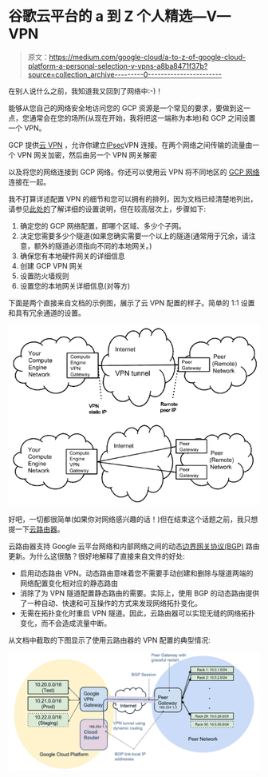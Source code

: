 # 谷歌云平台的 a 到 Z 个人精选—V—VPN

> 原文：<https://medium.com/google-cloud/a-to-z-of-google-cloud-platform-a-personal-selection-v-vpns-a8ba8471f37b?source=collection_archive---------0----------------------->

在别人说什么之前，我知道我又回到了网络中:-)！

能够从您自己的网络安全地访问您的 GCP 资源是一个常见的要求，要做到这一点，您通常会在您的场所(从现在开始，我将把这一端称为本地)和 GCP 之间设置一个 VPN。

GCP 提供[云 VPN](https://cloud.google.com/compute/docs/vpn/overview) ，允许你建立[IPsec](https://wikipedia.org/wiki/IPsec)VPN 连接。在两个网络之间传输的流量由一个 VPN 网关加密，然后由另一个 VPN 网关解密

以及将您的网络连接到 GCP 网络。你还可以使用云 VPN 将不同地区的 [GCP 网络](https://cloud.google.com/compute/docs/networks-and-firewalls#networks)连接在一起。

我不打算详述配置 VPN 的细节和您可以拥有的排列，因为文档已经清楚地列出，请参见[此处的](https://cloud.google.com/compute/docs/vpn/creating-vpns)了解详细的设置说明，但在较高层次上，步骤如下:

1.  确定您的 GCP 网络配置，即哪个区域、多少个子网。
2.  决定您需要多少个隧道(如果您确实需要一个以上的隧道(通常用于冗余，请注意，额外的隧道必须指向不同的本地网关。)
3.  确保您有本地硬件网关的详细信息
4.  创建 GCP VPN 网关
5.  设置防火墙规则
6.  设置您的本地网关详细信息(对等方)

下面是两个直接来自文档的示例图，展示了云 VPN 配置的样子。简单的 1:1 设置和具有冗余通道的设置。

![](img/0ac4546dc5ac2c467813189587794673.png)![](img/6c876c4bb979015220586cc6f57012bf.png)

好吧，一切都很简单(如果你对网络感兴趣的话！)但在结束这个话题之前，我只想提一下[云路由器](https://cloud.google.com/compute/docs/cloudrouter)。

云路由器支持 Google 云平台网络和内部网络之间的动态[边界网关协议(BGP)](https://www.wikipedia.org/wiki/Border_Gateway_Protocol) 路由更新。为什么这很酷？很好地解释了直接来自文件的好处:

*   启用动态路由 VPN。动态路由意味着您不需要手动创建和删除与隧道两端的网络配置变化相对应的静态路由
*   消除了为 VPN 隧道配置静态路由的需要。实际上，使用 BGP 的动态路由提供了一种自动、快速和可互操作的方式来发现网络拓扑变化。
*   无需在拓扑变化时重启 VPN 隧道。因此，云路由器可以实现无缝的网络拓扑变化，而不会造成流量中断。

从文档中截取的下图显示了使用云路由器的 VPN 配置的典型情况:

![](img/b8ffe1ec1762f2f40670bee80ca31c30.png)